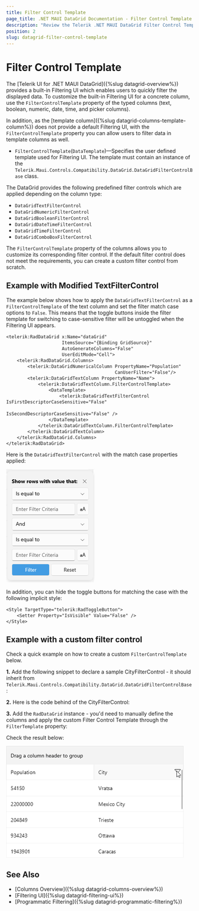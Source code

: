 ```yaml
---
title: Filter Control Template
page_title: .NET MAUI DataGrid Documentation - Filter Control Template
description: "Review the Telerik .NET MAUI DataGrid Filter Control Template documentation article to learn more about applying custom filter to the DataGrid using FilterControlTemplate property."
position: 2
slug: datagrid-filter-control-template
---
```


# Filter Control Template

The [Telerik UI for .NET MAUI DataGrid]({%slug datagrid-overview%}) provides a built-in Filtering UI which enables users to quickly filter the displayed data. To customize the built-in Filtering UI for a concrete column, use the `FilterControlTemplate` property of the typed columns (text, boolean, numeric, date, time, and picker columns). 

In addition, as the [template column]({%slug datagrid-columns-template-column%}) does not provide a default Filtering UI, with the `FilterControlTemplate` property you can allow users to filter data in template columns as well.

* `FilterControlTemplate`(`DataTemplate`)&mdash;Specifies the user defined template used for Filtering UI. The template must contain an instance of the `Telerik.Maui.Controls.Compatibility.DataGrid.DataGridFilterControlBase` class. 

The DataGrid provides the following predefined filter controls which are applied depending on the column type:

* `DataGridTextFilterControl`
* `DataGridNumericFilterControl`
* `DataGridBooleanFilterControl`
* `DataGridDateTimeFilterControl`
* `DataGridTimeFilterControl`
* `DataGridComboBoxFilterControl`

The `FilterControlTemplate` property of the columns allows you to customize its corresponding filter control. If the default filter control does not meet the requirements, you can create a custom filter control from scratch. 

## Example with Modified TextFilterControl

The example below shows how to apply the `DataGridTextFilterControl` as a `FilterControlTemplate` of the text column and set the filter match case options to `False`. This means that the toggle buttons inside the filter template for switching to case-sensitive filter will be untoggled when the Filtering UI appears.

```XAML
<telerik:RadDataGrid x:Name="dataGrid"
                     ItemsSource="{Binding GridSource}"
                     AutoGenerateColumns="False"
                     UserEditMode="Cell">
    <telerik:RadDataGrid.Columns>
        <telerik:DataGridNumericalColumn PropertyName="Population"
                                         CanUserFilter="False"/>
        <telerik:DataGridTextColumn PropertyName="Name">
            <telerik:DataGridTextColumn.FilterControlTemplate>
                <DataTemplate>
                    <telerik:DataGridTextFilterControl IsFirstDescriptorCaseSensitive="False"
                                                       IsSecondDescriptorCaseSensitive="False" />
                </DataTemplate>
            </telerik:DataGridTextColumn.FilterControlTemplate>
        </telerik:DataGridTextColumn>
    </telerik:RadDataGrid.Columns>
</telerik:RadDataGrid>
```
Here is the `DataGridTextFilterControl` with the match case properties applied:

![Telerik .NET MAUI DataGrid TextFilterControl](images/datagrid-textfiltercontrol.png)

In addition, you can hide the toggle buttons for matching the case with the following implicit style:

```XAML
<Style TargetType="telerik:RadToggleButton">
	<Setter Property="IsVisible" Value="False" />
</Style>
```

## Example with a custom filter control

Check a quick example on how to create a custom `FilterControlTemplate` below.

**1.** Add the following snippet to declare a sample CityFilterControl - it should inherit from `Telerik.Maui.Controls.Compatibility.DataGrid.DataGridFilterControlBase`:

<snippet id='datagrid-filter-template-filtercontrolbase' />

**2.** Here is the code behind of the CityFilterControl:

<snippet id='datagrid-filter-template-filtercontrolbase-code' />

**3.** Add the `RadDataGrid` instance - you'd need to manually define the columns and apply the custom Filter Control Template through the `FilterTemplate` property:

<snippet id='datagrid-filter-template-xaml' />

Check the result below:

![Telerik .NET MAUI DataGrid Custom Filter Control Template](images/datagrid-customfiltertemplate.gif)

## See Also

- [Columns Overview]({%slug datagrid-columns-overview%})
- [Filtering UI]({%slug datagrid-filtering-ui%})
- [Programmatic Filtering]({%slug datagrid-programmatic-filtering%})
